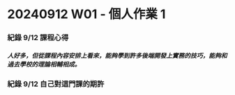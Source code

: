 # 20240912 W01 - 個人作業 1
### 紀錄 9/12 課程心得
##### 人好多，但從課程內容安排上看來，能夠學到許多後端開發上實務的技巧，能夠和過去學校的理論相輔相成。
### 紀錄 9/12 自己對這門課的期許
##### 